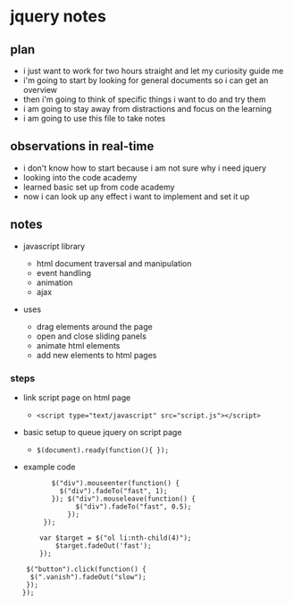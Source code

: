 # jquery notes

## plan

* i just want to work for two hours straight and let my curiosity guide me
* i'm going to start by looking for general documents so i can get an overview
* then i'm going to think of specific things i want to do and try them
* i am going to stay away from distractions and focus on the learning
* i am going to use this file to take notes

## observations in real-time

* i don't know how to start because i am not sure why i need jquery
* looking into the code academy 
* learned basic set up from code academy
* now i can look up any effect i want to implement and set it up

## notes

* javascript library
    - html document traversal and manipulation
    - event handling
    - animation
    - ajax

* uses
    - drag elements around the page
    - open and close sliding panels
    - animate html elements
    - add new elements to html pages

### steps

* link script page on html page
    - `<script type="text/javascript" src="script.js"></script>`

* basic setup to queue jquery on script page
    - `$(document).ready(function(){
        });`

* example code
    ```$(document).ready(function(){
           $("div").mouseenter(function() {
             $("div").fadeTo("fast", 1);
           }); $("div").mouseleave(function() {
                 $("div").fadeTo("fast", 0.5);
               });
         });
    ```

    ```$(document).ready(function() {
        var $target = $("ol li:nth-child(4)");
            $target.fadeOut('fast');
        });
    ```

```$(document).ready(function() {
    $("button").click(function() {
     $(".vanish").fadeOut("slow");
    });
   });
```


